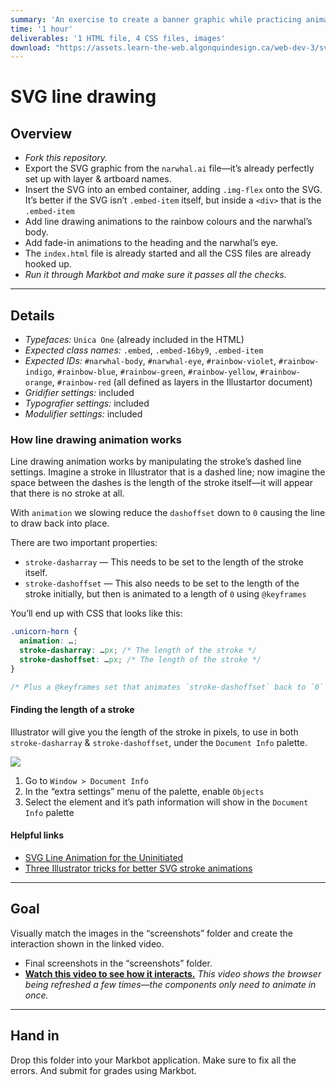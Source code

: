 ```yaml
---
summary: 'An exercise to create a banner graphic while practicing animating SVG strokes using stroke-dashoffset.'
time: '1 hour'
deliverables: '1 HTML file, 4 CSS files, images'
download: "https://assets.learn-the-web.algonquindesign.ca/web-dev-3/svg-line-drawing-download.zip"
---
```


# SVG line drawing

## Overview

- *Fork this repository.*
- Export the SVG graphic from the `narwhal.ai` file—it’s already perfectly set up with layer & artboard names.
- Insert the SVG into an embed container, adding `.img-flex` onto the SVG.
  It’s better if the SVG isn’t `.embed-item` itself, but inside a `<div>` that is the `.embed-item`
- Add line drawing animations to the rainbow colours and the narwhal’s body.
- Add fade-in animations to the heading and the narwhal’s eye.
- The `index.html` file is already started and all the CSS files are already hooked up.
- *Run it through Markbot and make sure it passes all the checks.*

---

## Details

- *Typefaces:* `Unica One` (already included in the HTML)
- *Expected class names:* `.embed`, `.embed-16by9`, `.embed-item`
- *Expected IDs:* `#narwhal-body`, `#narwhal-eye`, `#rainbow-violet`, `#rainbow-indigo`, `#rainbow-blue`, `#rainbow-green`, `#rainbow-yellow`, `#rainbow-orange`, `#rainbow-red` (all defined as layers in the Illustartor document)
- *Gridifier settings:* included
- *Typografier settings:* included
- *Modulifier settings:* included

### How line drawing animation works

Line drawing animation works by manipulating the stroke’s dashed line settings. Imagine a stroke in Illustrator that is a dashed line; now imagine the space between the dashes is the length of the stroke itself—it will appear that there is no stroke at all.

With `animation` we slowing reduce the `dashoffset` down to `0` causing the line to draw back into place.

There are two important properties:

- `stroke-dasharray` — This needs to be set to the length of the stroke itself.
- `stroke-dashoffset` — This also needs to be set to the length of the stroke initially, but then is animated to a length of `0` using `@keyframes`

You’ll end up with CSS that looks like this:

```css
.unicorn-horn {
  animation: …;
  stroke-dasharray: …px; /* The length of the stroke */
  stroke-dashoffset: …px; /* The length of the stroke */
}

/* Plus a @keyframes set that animates `stroke-dashoffset` back to `0` */
```

#### Finding the length of a stroke

Illustrator will give you the length of the stroke in pixels, to use in both `stroke-dasharray` & `stroke-dashoffset`, under the `Document Info` palette.

![](.readme/illustrator.jpg)

1. Go to `Window > Document Info`
2. In the “extra settings” menu of the palette, enable `Objects`
3. Select the element and it’s path information will show in the `Document Info` palette

#### Helpful links

- [SVG Line Animation for the Uninitiated](https://medium.com/bitmatica-lab/svg-line-animation-for-the-uninitiated-5a65d91c6044)
- [Three Illustrator tricks for better SVG stroke animations](http://valhead.com/2017/03/03/three-illustrator-tricks-for-better-svg-stroke-animations/)

---

## Goal

Visually match the images in the “screenshots” folder and create the interaction shown in the linked video.

- Final screenshots in the “screenshots” folder.
- [**Watch this video to see how it interacts.**](https://youtu.be/s4JC50oFfgA)
  *This video shows the browser being refreshed a few times—the components only need to animate in once.*

---

## Hand in

Drop this folder into your Markbot application. Make sure to fix all the errors. And submit for grades using Markbot.
